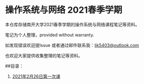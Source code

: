 # 操作系统与网络 2021春季学期

本仓库存储南开大学2021春季学期的操作系统与网络课程笔记等资料。

笔记为个人整理，provided without warranty.

如发现错误欢迎提Issue 或者通过邮件联系我：<ljk5403@outlook.com>

也欢迎大家提供收集整理的笔记等资料。

##目录：

1. [2021年2月26日第一次课](https://github.com/ljk5403/Operating-System-and-Network-2021Spring/blob/master/%E6%93%8D%E4%BD%9C%E7%B3%BB%E7%BB%9F%E4%B8%8E%E7%BD%91%E7%BB%9C%20L1.md)